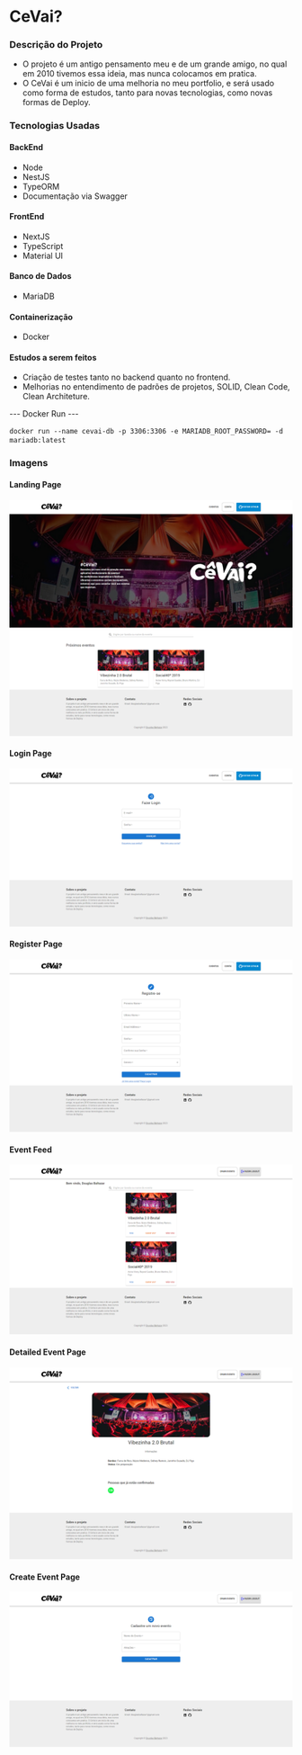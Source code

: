 # CeVai?

### Descrição do Projeto

-   O projeto é um antigo pensamento meu e de um grande amigo, no qual em 2010 tivemos essa ideia, mas nunca colocamos em pratica.
-   O CeVai é um inicio de uma melhoria no meu portfolio, e será usado como forma de estudos, tanto para novas tecnologias, como novas formas de Deploy.

### Tecnologias Usadas

#### BackEnd

-   Node
-   NestJS
-   TypeORM
-   Documentação via Swagger

#### FrontEnd

-   NextJS
-   TypeScript
-   Material UI

#### Banco de Dados

-   MariaDB

#### Containerização

-   Docker

#### Estudos a serem feitos

-   Criação de testes tanto no backend quanto no frontend.
-   Melhorias no entendimento de padrões de projetos, SOLID, Clean Code, Clean Architeture.

--- Docker Run ---

```
docker run --name cevai-db -p 3306:3306 -e MARIADB_ROOT_PASSWORD= -d mariadb:latest
```

### Imagens

#### Landing Page

![LandingPage](./paginasCompletas/landingPage.png)

#### Login Page

![LoginPage](./paginasCompletas/login.png)

#### Register Page

![RegisterPage](./paginasCompletas/registrar.png)

#### Event Feed

![FeedPage](./paginasCompletas/feed.png)

#### Detailed Event Page

![DetailedEventPage](./paginasCompletas/detailedEvent.png)

#### Create Event Page

![CreateEventPage](./paginasCompletas/createEvent.png)
